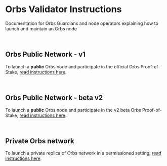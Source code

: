 # Orbs Validator Instructions

Documentation for Orbs Guardians and node operators explaining how to launch and maintain an Orbs node

&nbsp;

## Orbs Public Network - v1

To launch a **public** Orbs node and participate in the official Orbs Proof-of-Stake, [read instructions here](public/orbs-public-blockchain.md).

&nbsp;

## Orbs Public Network - beta v2

To launch a **public** Orbs node and participate in the v2 beta Orbs Proof-of-Stake, [read instructions here](public/orbs-public-beta.md).

&nbsp;

## Private Orbs network

To launch a private replica of Orbs network in a permissioned setting, [read instructions here](private/orbs-private-blockchain.md).
